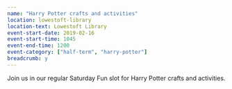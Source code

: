 ```yaml
---
name: "Harry Potter crafts and activities"
location: lowestoft-library
location-text: Lowestoft Library
event-start-date: 2019-02-16
event-start-time: 1045
event-end-time: 1200
event-category: ["half-term", "harry-potter"]
breadcrumb: y
---
```


Join us in our regular Saturday Fun slot for Harry Potter crafts and activities.
